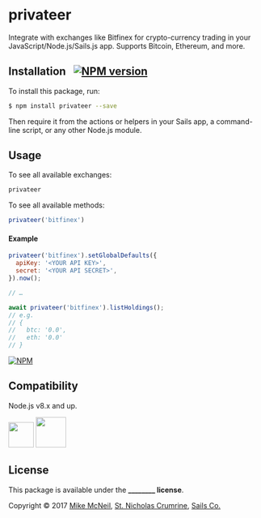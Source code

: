 # privateer

Integrate with exchanges like Bitfinex for crypto-currency trading in your JavaScript/Node.js/Sails.js app.  Supports Bitcoin, Ethereum, and more.

## Installation &nbsp; [![NPM version](https://badge.fury.io/js/privateer.svg)](http://badge.fury.io/js/privateer)

To install this package, run:

```bash
$ npm install privateer --save
```

Then require it from the actions or helpers in your Sails app, a command-line script, or any other Node.js module.

## Usage

To see all available exchanges:

```js
privateer
```

To see all available methods:

```js
privateer('bitfinex')
```


#### Example

```js
privateer('bitfinex').setGlobalDefaults({
  apiKey: '<YOUR API KEY>',
  secret: '<YOUR API SECRET>',
}).now();

// …

await privateer('bitfinex').listHoldings();
// e.g.
// {
//   btc: '0.0',
//   eth: '0.0'
// }
```


[![NPM](https://nodei.co/npm/privateer.png?downloads=true)](http://npmjs.com/package/privateer)

## Compatibility

Node.js v8.x and up.

<a href="https://sailsjs.com"><img width="50" src="https://camo.githubusercontent.com/9e49073459ed4e0e2687b80eaf515d87b0da4a6b/687474703a2f2f62616c64657264617368792e6769746875622e696f2f7361696c732f696d616765732f6c6f676f2e706e67" /></a>&nbsp;<a href="http://nodejs.org"><img width="60" src="https://user-images.githubusercontent.com/618009/28782759-c62f8f20-75d3-11e7-8a83-32fb52178416.png" /></a>



## License

This package is available under the **________ license**.

Copyright &copy; 2017 [Mike McNeil](https://twitter.com/mikermcneil), [St. Nicholas Crumrine](https://github.com/uncletammy), [Sails Co.](https://sailsjs.com/about)


